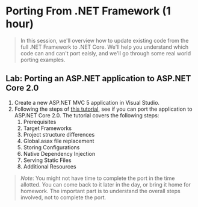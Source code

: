 # Porting From .NET Framework (1 hour)

> In this session, we'll overview how to update existing code from the full .NET Framework to .NET Core. We'll help you understand which code can and can't port eaisly, and we'll go through some real world porting examples.

## Lab: Porting an ASP.NET application to ASP.NET Core 2.0
1. Create a new ASP.NET MVC 5 application in Visual Studio.
1. Following the steps of [this tutorial](https://docs.microsoft.com/en-us/aspnet/core/migration/proper-to-2x/), see if you can port the application to ASP.NET Core 2.0. The tutorial covers the following steps:
   1. Prerequisites
   1. Target Frameworks
   1. Project structure differences
   1. Global.asax file replacement
   1. Storing Configurations
   1. Native Dependency Injection
   1. Serving Static Files
   1. Additional Resources

> *Note*: You might not have time to complete the port in the time allotted. You can come back to it later in the day, or bring it home for homework. The important part is to understand the overall steps involved, not to complete the port.